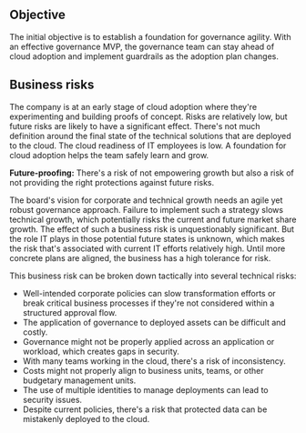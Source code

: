 <!-- TEMPLATE FILE - DO NOT ADD METADATA -->
<!-- markdownlint-disable MD002 MD041 -->

## Objective

The initial objective is to establish a foundation for governance agility. With an effective governance MVP, the governance team can stay ahead of cloud adoption and implement guardrails as the adoption plan changes.

## Business risks

The company is at an early stage of cloud adoption where they're experimenting and building proofs of concept. Risks are relatively low, but future risks are likely to have a significant effect. There's not much definition around the final state of the technical solutions that are deployed to the cloud. The cloud readiness of IT employees is low. A foundation for cloud adoption helps the team safely learn and grow.

**Future-proofing:** There's a risk of not empowering growth but also a risk of not providing the right protections against future risks.

The board's vision for corporate and technical growth needs an agile yet robust governance approach. Failure to implement such a strategy slows technical growth, which potentially risks the current and future market share growth. The effect of such a business risk is unquestionably significant. But the role IT plays in those potential future states is unknown, which makes the risk that's associated with current IT efforts relatively high. Until more concrete plans are aligned, the business has a high tolerance for risk.

This business risk can be broken down tactically into several technical risks:

- Well-intended corporate policies can slow transformation efforts or break critical business processes if they're not considered within a structured approval flow.
- The application of governance to deployed assets can be difficult and costly.
- Governance might not be properly applied across an application or workload, which creates gaps in security.
- With many teams working in the cloud, there's a risk of inconsistency.
- Costs might not properly align to business units, teams, or other budgetary management units.
- The use of multiple identities to manage deployments can lead to security issues.
- Despite current policies, there's a risk that protected data can be mistakenly deployed to the cloud.
